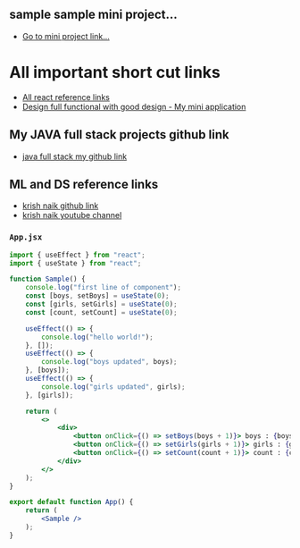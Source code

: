 ## sample sample mini project...

- [Go to mini project link...](https://github.com/AvinashKumar3000/mini-project)



# All important short cut links

- [All react reference links](MERN-stack-notes/front-end/PART-04-react/react-part-01.md)
- [Design full functional with good design - My mini application](MERN-stack-notes/front-end/PART-05-react-task/qn-02-learn-with-apps/My-mini-application/part-01.md)

## My JAVA full stack projects github link

- [java full stack my github link](https://github.com/avicreationstudio/java-fullstacks)

## ML and DS reference links

- [krish naik github link](https://github.com/krishnaik06)
- [krish naik youtube channel](https://www.youtube.com/@krishnaik06/playlists)


### `App.jsx`

```jsx
import { useEffect } from "react";
import { useState } from "react";

function Sample() {
    console.log("first line of component");
    const [boys, setBoys] = useState(0);
    const [girls, setGirls] = useState(0);
    const [count, setCount] = useState(0);

    useEffect(() => {
        console.log("hello world!");
    }, []);
    useEffect(() => {
        console.log("boys updated", boys);
    }, [boys]);
    useEffect(() => {
        console.log("girls updated", girls);
    }, [girls]);

    return (
        <>
            <div>
                <button onClick={() => setBoys(boys + 1)}> boys : {boys} </button>
                <button onClick={() => setGirls(girls + 1)}> girls : {girls} </button>
                <button onClick={() => setCount(count + 1)}> count : {count} </button>
            </div>
        </>
    );
}

export default function App() {
    return (
        <Sample />
    );
}
```
